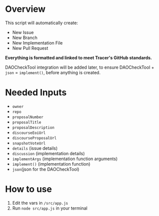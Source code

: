 # Overview
This script will automatically create:
- New Issue
- New Branch
- New Implementation File
- New Pull Request

**Everything is formatted and linked to meet Tracer's GitHub standards.**

DAOCheckTool integration will be added later, to ensure DAOCheckTool + `json` = `implement()`, before anything is created.

# Needed Inputs
- `owner`
- `repo`
- `proposalNumber`
- `proposalTitle`
- `proposalDescription`
- `discourseEoiUrl`
- `discourseProposalUrl`
- `snapshotVoteUrl`
- `details` (issue details)
- `discussion` (implementation details)
- `implementArgs` (implementation function arguments)
- `implement()` (implementation function)
- `json`(json for the DAOCheckTool)

# How to use
1. Edit the vars in `/src/app.js`
2. Run `node src/app.js` in your terminal
